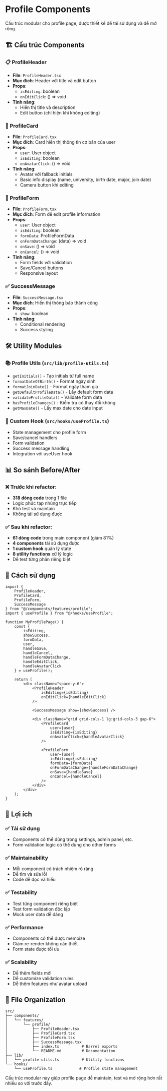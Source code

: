 # Profile Components

Cấu trúc modular cho profile page, được thiết kế để tái sử dụng và dễ mở rộng.

## 🏗️ Cấu trúc Components

### 📋 ProfileHeader
- **File**: `ProfileHeader.tsx`
- **Mục đích**: Header với title và edit button
- **Props**: 
  - `isEditing`: boolean
  - `onEditClick`: () => void
- **Tính năng**:
  - Hiển thị title và description
  - Edit button (chỉ hiện khi không editing)

### 👤 ProfileCard
- **File**: `ProfileCard.tsx`
- **Mục đích**: Card hiển thị thông tin cơ bản của user
- **Props**:
  - `user`: User object
  - `isEditing`: boolean
  - `onAvatarClick`: () => void
- **Tính năng**:
  - Avatar với fallback initials
  - Basic info display (name, university, birth date, major, join date)
  - Camera button khi editing

### 📝 ProfileForm
- **File**: `ProfileForm.tsx`
- **Mục đích**: Form để edit profile information
- **Props**:
  - `user`: User object
  - `isEditing`: boolean
  - `formData`: ProfileFormData
  - `onFormDataChange`: (data) => void
  - `onSave`: () => void
  - `onCancel`: () => void
- **Tính năng**:
  - Form fields với validation
  - Save/Cancel buttons
  - Responsive layout

### ✅ SuccessMessage
- **File**: `SuccessMessage.tsx`
- **Mục đích**: Hiển thị thông báo thành công
- **Props**:
  - `show`: boolean
- **Tính năng**:
  - Conditional rendering
  - Success styling

## 🛠️ Utility Modules

### 📚 Profile Utils (`src/lib/profile-utils.ts`)
- `getInitials()` - Tạo initials từ full name
- `formatDateOfBirth()` - Format ngày sinh
- `formatJoinDate()` - Format ngày tham gia
- `getDefaultProfileData()` - Lấy default form data
- `validateProfileData()` - Validate form data
- `hasProfileChanges()` - Kiểm tra có thay đổi không
- `getMaxDate()` - Lấy max date cho date input

### 🎣 Custom Hook (`src/hooks/useProfile.ts`)
- State management cho profile form
- Save/cancel handlers
- Form validation
- Success message handling
- Integration với useUser hook

## 📊 So sánh Before/After

### ❌ Trước khi refactor:
- **318 dòng code** trong 1 file
- Logic phức tạp nhúng trực tiếp
- Khó test và maintain
- Không tái sử dụng được

### ✅ Sau khi refactor:
- **61 dòng code** trong main component (giảm 81%)
- **4 components** tái sử dụng được
- **1 custom hook** quản lý state
- **8 utility functions** xử lý logic
- Dễ test từng phần riêng biệt

## 🔄 Cách sử dụng

```tsx
import { 
    ProfileHeader, 
    ProfileCard, 
    ProfileForm, 
    SuccessMessage 
} from "@/components/features/profile";
import { useProfile } from "@/hooks/useProfile";

function MyProfilePage() {
    const {
        isEditing,
        showSuccess,
        formData,
        user,
        handleSave,
        handleCancel,
        handleFormDataChange,
        handleEditClick,
        handleAvatarClick
    } = useProfile();
    
    return (
        <div className="space-y-6">
            <ProfileHeader 
                isEditing={isEditing}
                onEditClick={handleEditClick}
            />
            
            <SuccessMessage show={showSuccess} />
            
            <div className="grid grid-cols-1 lg:grid-cols-3 gap-6">
                <ProfileCard 
                    user={user}
                    isEditing={isEditing}
                    onAvatarClick={handleAvatarClick}
                />
                
                <ProfileForm
                    user={user}
                    isEditing={isEditing}
                    formData={formData}
                    onFormDataChange={handleFormDataChange}
                    onSave={handleSave}
                    onCancel={handleCancel}
                />
            </div>
        </div>
    );
}
```

## 🎯 Lợi ích

### ✅ Tái sử dụng
- Components có thể dùng trong settings, admin panel, etc.
- Form validation logic có thể dùng cho other forms

### ✅ Maintainability
- Mỗi component có trách nhiệm rõ ràng
- Dễ tìm và sửa lỗi
- Code dễ đọc và hiểu

### ✅ Testability
- Test từng component riêng biệt
- Test form validation độc lập
- Mock user data dễ dàng

### ✅ Performance
- Components có thể được memoize
- Giảm re-render không cần thiết
- Form state được tối ưu

### ✅ Scalability
- Dễ thêm fields mới
- Dễ customize validation rules
- Dễ thêm features như avatar upload

## 📁 File Organization

```
src/
├── components/
│   └── features/
│       └── profile/
│           ├── ProfileHeader.tsx
│           ├── ProfileCard.tsx
│           ├── ProfileForm.tsx
│           ├── SuccessMessage.tsx
│           ├── index.ts          # Barrel exports
│           └── README.md         # Documentation
├── lib/
│   └── profile-utils.ts          # Utility functions
└── hooks/
    └── useProfile.ts            # Profile state management
```

Cấu trúc modular này giúp profile page dễ maintain, test và mở rộng hơn rất nhiều so với trước đây.
